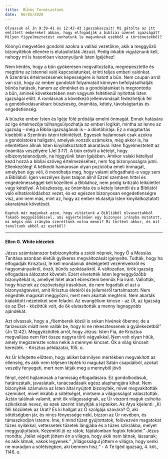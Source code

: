 ```yaml
---
title:  BŰnös Természetünk
date:  06/05/2020
---
```


`Olvassuk el Jn 9:39-41 és 12:42-43 igeszakaszait! Mi gátolta az itt említett embereket abban, hogy elfogadják a bibliai üzenet igazságát? Milyen figyelmeztetést vonhatunk le magunknak ezekből a történetekből?`

Könnyű megvetően gondolni azokra a vallási vezetőkre, akik a meggyőző bizonyítékok ellenére is elutasították Jézust. Pedig inkább vigyáznunk kell, nehogy mi is hasonlóan viszonyuljunk Isten Igéjéhez!

Nem kérdés, hogy a bűn gyökeresen megváltoztatta, megrepesztette és megtörte az Istennel való kapcsolatunkat, érinti teljes emberi valónkat. A Szentírás értelmezésének képességére is hatott a bűn. Nem csupán arról van szó, hogy az ember gondolati folyamatait könnyen befolyásolhatják bűnös hatások, hanem az elménket és a gondolatainkat is megrontotta a bűn, aminek következtében nem vagyunk feltétlenül nyitottak Isten igazságai előtt. A romlásnak a következő jellemvonásait fedezhetjük fel a gondolkodásunkban: büszkeség, önámítás, kétely, távolságtartás és engedetlenség.

A büszke ember Isten és Igéje fölé próbálja emelni önmagát. Ennek hatására az Ige értelmezője túlhangsúlyozhatja az emberi logikát, mintha az lenne az igazság – még a Biblia igazságának is – a döntőbírája. Ez a magatartás kisebbíti a Szentírás isteni tekintélyét. Egyesek hajlamosak csak azokra a gondolatokra hallgatni, amelyek vonzók számukra, még akkor is, ha ellentétben állnak Isten kinyilatkoztatott akaratával. Isten figyelmeztetett az önámítás veszélyére (Jel 3:17). A bűn erősíti a kételyt, hogy elbizonytalanodjunk, ne higgyünk Isten Igéjében. Amikor valaki kétellyel kezd hozzá a bibliai szöveg értelmezéséhez, nem fog bizonyosságra jutni. Ellenkezőleg! A kétkedő hamarosan olyan pozícióba emeli önmagát, amelyben úgy véli, ő mondhatja meg, hogy valami elfogadható-e vagy sem a Bibliából. Igen veszélyes ilyen talajon állni! Ezzel szemben hittel és engedelmességgel kell közelíteni a Bibliához, nem pedig kritizáló lelkülettel vagy kétellyel. A büszkeség, az önámítás és a kétely Istentől és a Bibliától való elhatárolódáshoz vezet, és ez egészen bizonyosan engedetlenségre visz, ami nem más, mint az, hogy az ember elutasítja Isten kinyilatkoztatott akaratának követését.

`Kaptuk már magunkat azon, hogy vitáztunk a Bibliából olvasottakból fakadó meggyőződéssel, ami egyértelműen egy bizonyos irányba mutatott, mi mégis más irányba szerettünk volna menni? Mi történt akkor, és mit tanultunk abból az esetből?`

---

#### Ellen G. White idézetek

Jézus számtalanszor bebizonyította a zsidó népnek, hogy Ő a Messiás. Tanítása azonban életük gyökeres megváltozását igényelte. Tudták, hogy ha elfogadják Krisztust, le kell mondaniuk dédelgetett vezérelveikről és hagyományaikról, önző, bűnös szokásaikról. A változatlan, örök igazság elfogadása áldozatot követelt. Ezért elvetették Isten legmeggyőzőbb bizonyítékát is, amellyel hitet akart ébreszteni bennük Fia iránt. Vallották, hogy hisznek az ószövetségi írásokban, de nem fogadták el azt a bizonyságtevést, amit Krisztus életéről és jelleméről tartalmazott. Nem engedték magukat meggyőzni, mert nem akartak megtérni. Nem akarták kialakított nézeteiket sem feladni. Az evangélium kincse - az Út, az Igazság és az Élet - közöttük volt, de ők elutasították a menny legnagyobb ajándékát.

Azt olvassuk, hogy a „főemberek közül is sokan hivének őbenne; de a farizeusok miatt nem vallák be, hogy ki ne rekesztessenek a gyülekezetből” (Jn 12:42). Meggyőződtek arról, hogy Jézus: Isten Fia, de Krisztus megvallása nem fért össze nagyra törő vágyaikkal. Nem volt olyan hitük, amely megszerezte volna nekik a mennyei kincset. Ők a világ kincseit keresték. - Krisztus példázatai, 105. o.

Az Úr kifejtette előttem, hogy akiket bármilyen mértékben megvakított az ellenség, és akik nem teljesen tépték ki magukat Sátán csapdáiból, azokat veszély fenyegeti, mert nem látják meg a mennyből jövő

fényt, ezért hajlamosak a hamisság elfogadására. Ez gondolkodásuk, határozataik, javaslataik, tanácsadásaik egész alaphangjára kihat. Nem bizonyíték számukra az Isten által nyújtott bizonyíték, mivel megvakították szemüket, mivel inkább a sötétséget, mintsem a világosságot választották. Aztán találnak valamit, amit ők világosságnak, az Úr viszont maguk csiholta szikráknak nevez, és ezek szerint irányítják a lépteiket. Az Atya kijelenti: „Ki féli közületek az Urat? És ki hallgat az Ő szolgája szavára? Ő, aki sötétségben jár, és nincs fényessége neki, bízzon az Úr nevében, és támaszkodjon Istenre. Íme, ti mind tüzet gyújtottatok, felövezvén magatokat tüzes nyilakkal, vettessetek tűzetek lángjába és a tüzes szikrákba, melyet meggyújtottatok. Kezemtől jő ez rátok; fájdalomban fogtok feküdni.” Jézus mondta: „Ítélet végett jöttem én a világra, hogy akik nem látnak, lássanak; és akik látnak, vakok legyenek.” „Világosságul jöttem e világra, hogy senki ne maradjon a sötétségben, aki bennem hisz.” - A Te Igéd igazság, 4. köt., 1146. o.

